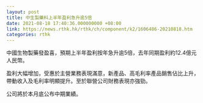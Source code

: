 ```yaml
---
layout: post
title: 中生製藥料上半年盈利急升逾5倍
date: 2021-08-18 17:40:36.000000000 +08:00
link: https://news.rthk.hk/rthk/ch/component/k2/1606486-20210818.htm
categories: rthk
---
```


中國生物製藥發盈喜，預期上半年盈利按年急升逾5倍，去年同期盈利約12.4億元人民幣。

盈利大幅增加，受惠於主營業務表現滿意，新產品、高毛利率產品銷售佔比上升，帶動收入及毛利率明顯提升。至於聯營公司財務表現亦強勁。

公司將於本月底公布中期業績。
